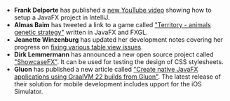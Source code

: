 - **Frank Delporte** has published a [new YouTube video](https://www.youtube.com/watch?v=v9rAR3waDJs&t=12s) showing how to setup a JavaFX project in IntelliJ.
- **Almas Baim** has tweeted a link to a game called ["Territory - animals genetic strategy"](https://store.steampowered.com/app/1621980/Territory__animals_genetic_strategy/) written in JavaFX and FXGL.
- **Jeanette Winzenburg** has updated her development notes covering her progress on [fixing various table view issues](https://github.com/kleopatra/swingempire-fx/wiki/CellEditEvents).
- **Dirk Lemmermann** has announced a new open source project called ["ShowcaseFX"](https://github.com/dlsc-software-consulting-gmbh/ShowcaseFX). It can be used for testing the design of CSS stylesheets.
- **Gluon** has published a new article called ["Create native JavaFX applications using GraalVM 22 builds from Gluon"](https://gluonhq.com/create-native-javafx-applications-using-graalvm-22-builds-from-gluon/). The latest release of their solution for mobile development includes upport for the iOS Simulator.